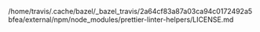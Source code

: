 /home/travis/.cache/bazel/_bazel_travis/2a64cf83a87a03ca94c0172492a5bfea/external/npm/node_modules/prettier-linter-helpers/LICENSE.md
